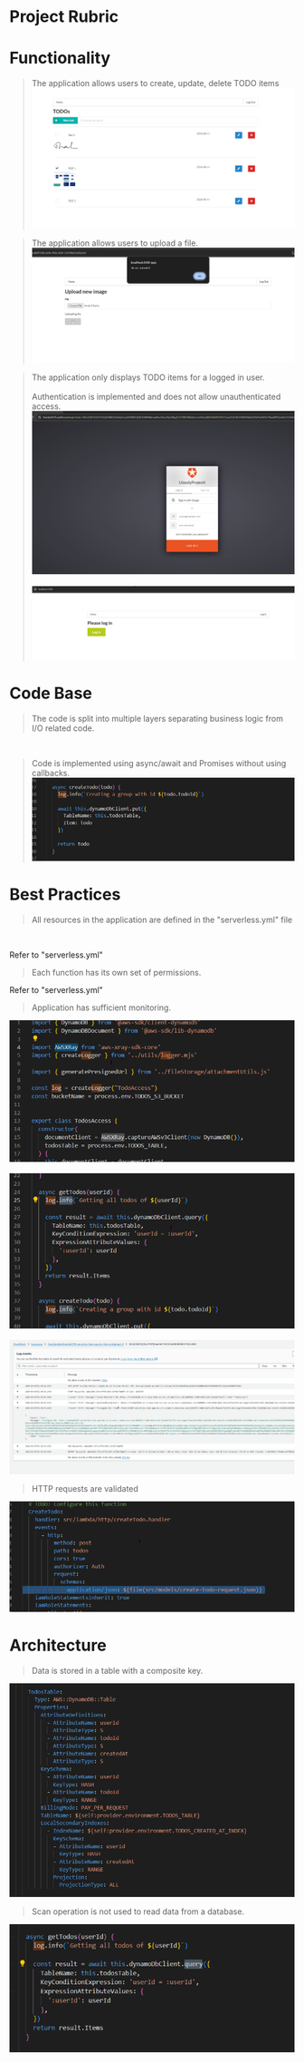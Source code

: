 # Project Rubric

# Functionality

>The application allows users to create, update, delete TODO items 
![Alt text](screenshots/screenshot01.png?raw=false "functionality")

>The application allows users to upload a file.
![Alt text](screenshots/screenshot02.png?raw=false "upload file")

>The application only displays TODO items for a logged in user.
<br><br>
Authentication is implemented and does not allow unauthenticated access.
![Alt text](screenshots/screenshot03.png?raw=false "login")
<br><br>
![Alt text](screenshots/screenshot04.png?raw=false "not_login")



# Code Base

>The code is split into multiple layers separating business logic from I/O related code.
<br>

>Code is implemented using async/await and Promises without using callbacks.
![Alt text](screenshots/screenshot06.png?raw=false "async_await")



# Best Practices

>All resources in the application are defined in the "serverless.yml" file
<br>

Refer to "serverless.yml"

>Each function has its own set of permissions.

Refer to "serverless.yml"

>Application has sufficient monitoring.

![Alt text](screenshots/screenshot07.png?raw=false "ray_tracing")
<br><br>
![Alt text](screenshots/screenshot08.png?raw=false "logs")
<br><br>
![Alt text](screenshots/screenshot12.png?raw=false "logs")

>HTTP requests are validated

![Alt text](screenshots/screenshot09.png?raw=false "validator")


# Architecture

>Data is stored in a table with a composite key.

![Alt text](screenshots/screenshot10.png?raw=false "dynamoDB")

>Scan operation is not used to read data from a database.

![Alt text](screenshots/screenshot11.png?raw=false "queryOperation")